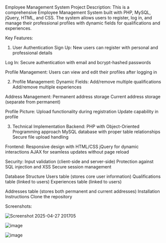 Employee Management System
Project Description:
This is a comprehensive Employee Management System built with PHP, MySQL, jQuery, HTML, and CSS. The system allows users to register, log in, and manage their professional profiles with dynamic fields for qualifications and experiences.

Key Features:
1. User Authentication
Sign Up: New users can register with personal and professional details

Log In: Secure authentication with email and bcrypt-hashed passwords

Profile Management: Users can view and edit their profiles after logging in

2. Profile Management:
Dynamic Fields:
Add/remove multiple qualifications
Add/remove multiple experiences

Address Management:
Permanent address storage
Current address storage (separate from permanent)

Profile Picture:
Upload functionality during registration
Update capability in profile

3. Technical Implementation
Backend:
PHP with Object-Oriented Programming approach
MySQL database with proper table relationships
Secure file upload handling

Frontend:
Responsive design with HTML/CSS
jQuery for dynamic interactions
AJAX for seamless updates without page reload

Security:
Input validation (client-side and server-side)
Protection against SQL injection and XSS
Secure session management

Database Structure
Users table (stores core user information)
Qualifications table (linked to users)
Experiences table (linked to users)

Addresses table (stores both permanent and current addresses)
Installation Instructions
Clone the repository

Screenshots:

![Screenshot 2025-04-27 201705](https://github.com/user-attachments/assets/fedc42ed-dd52-4a06-b21b-ff472202a995)


![image](https://github.com/user-attachments/assets/560e8519-d269-4f21-a3c8-b1c325d6eb63)


![image](https://github.com/user-attachments/assets/0d1711dd-6b21-4e1a-9848-2d77f1dee279)






